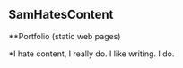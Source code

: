 ## SamHatesContent

**Portfolio (static web pages)

*I hate content, I really do. I like writing. I do.


